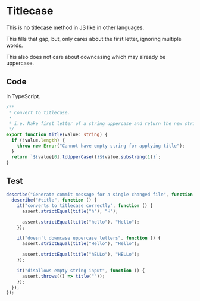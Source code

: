 # Titlecase

This is no titlecase method in JS like in other languages. 

This fills that gap, but, only cares about the first letter, ignoring multiple words.

This also does not care about downcasing which may already be uppercase.


## Code

In TypeScript.

```typescript
/**
 * Convert to titlecase.
 *
 * i.e. Make first letter of a string uppercase and return the new string.
 */
export function title(value: string) {
  if (!value.length) {
    throw new Error("Cannot have empty string for applying title");
  }
  return `${value[0].toUpperCase()}${value.substring(1)}`;
}
```


## Test

```typescript
describe("Generate commit message for a single changed file", function () {
  describe("#title", function () {
    it("converts to titlecase correctly", function () {
      assert.strictEqual(title("h"), "H");

      assert.strictEqual(title("hello"), "Hello");
    });

    it("doesn't downcase uppercase letters", function () {
      assert.strictEqual(title("Hello"), "Hello");

      assert.strictEqual(title("hELLo"), "HELLo");
    });

    it("disallows empty string input", function () {
      assert.throws(() => title(""));
    });
  });
});
```
